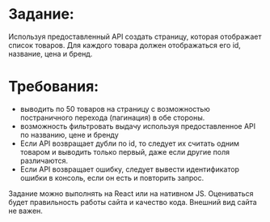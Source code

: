 # Задание:
Используя предоставленный API создать страницу, которая отображает список товаров.
Для каждого товара должен отображаться его id, название, цена и бренд.

# Требования:
- выводить по 50 товаров на страницу с возможностью постраничного перехода (пагинация) в обе стороны.
- возможность фильтровать выдачу используя предоставленное API по названию, цене и бренду
- Если API возвращает дубли по id, то следует их считать одним товаром и выводить только первый, даже если другие поля различаются.
- Если API возвращает ошибку, следует вывести идентификатор ошибки в консоль, если он есть и повторить запрос.

Задание можно выполнять на React или на нативном JS.
Оцениваться будет правильность работы сайта и качество кода.
Внешний вид сайта не важен.
